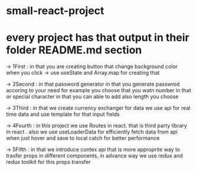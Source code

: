 ﻿# small-react-project
# every project has that output in their folder README.md section 
-> 1First : in that you are creating button that change background color when you click
        -> use useState and Array.map for creating that

        
-> 2Second : in that password generator in that you generate passwrod accoring to your need for example you choose that you watn number in that or special character in that you can able to add also length you choose


-> 3Third : in that we create currency exchanger for data we use api for real time data and use template for that input fields


-> 4Fourth : in this project we use Routes in react. that is third party library in react . also we use useLoaderData for efficiently fetch data from api when just hover and save to local catch for better performance 

-> 5Fifth : in that we introduce contex api that is more approprite way to trasfer props in different components, in advance way we use redux and redux toolkit for this props transfer